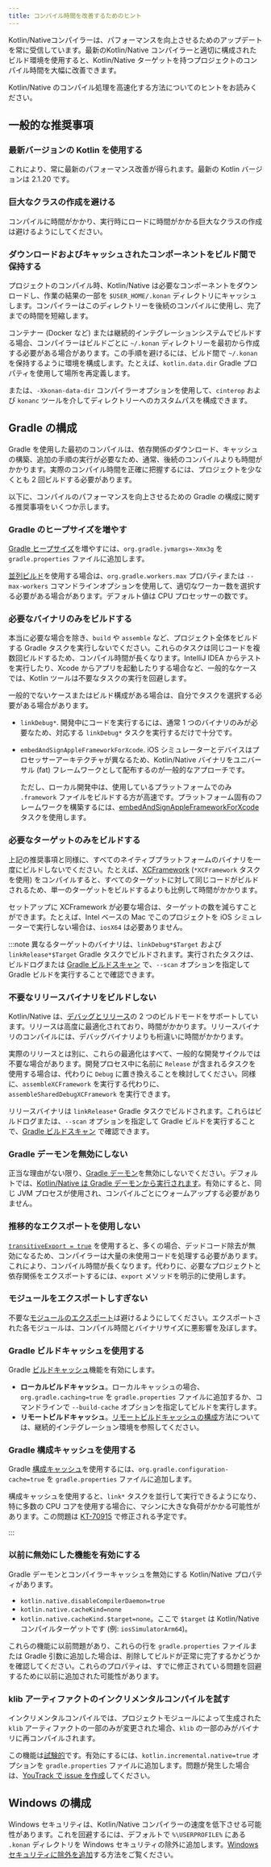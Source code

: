 ```yaml
---
title: コンパイル時間を改善するためのヒント
---
```

<show-structure depth="1"/>

Kotlin/Nativeコンパイラーは、パフォーマンスを向上させるためのアップデートを常に受信しています。最新のKotlin/Native
コンパイラーと適切に構成されたビルド環境を使用すると、Kotlin/Native ターゲットを持つプロジェクトのコンパイル時間を大幅に改善できます。

Kotlin/Native のコンパイル処理を高速化する方法についてのヒントをお読みください。

## 一般的な推奨事項

### 最新バージョンの Kotlin を使用する

これにより、常に最新のパフォーマンス改善が得られます。最新の Kotlin バージョンは 2.1.20 です。

### 巨大なクラスの作成を避ける

コンパイルに時間がかかり、実行時にロードに時間がかかる巨大なクラスの作成は避けるようにしてください。

### ダウンロードおよびキャッシュされたコンポーネントをビルド間で保持する

プロジェクトのコンパイル時、Kotlin/Native は必要なコンポーネントをダウンロードし、作業の結果の一部を `$USER_HOME/.konan` ディレクトリにキャッシュします。コンパイラーはこのディレクトリーを後続のコンパイルに使用し、完了までの時間を短縮します。

コンテナー (Docker など) または継続的インテグレーションシステムでビルドする場合、コンパイラーはビルドごとに `~/.konan` ディレクトリーを最初から作成する必要がある場合があります。この手順を避けるには、ビルド間で `~/.konan` を保持するように環境を構成します。たとえば、`kotlin.data.dir` Gradle プロパティを使用して場所を再定義します。

または、`-Xkonan-data-dir` コンパイラーオプションを使用して、`cinterop` および `konanc` ツールを介してディレクトリーへのカスタムパスを構成できます。

## Gradle の構成

Gradle を使用した最初のコンパイルは、依存関係のダウンロード、キャッシュの構築、追加の手順の実行が必要なため、通常、後続のコンパイルよりも時間がかかります。実際のコンパイル時間を正確に把握するには、プロジェクトを少なくとも 2 回ビルドする必要があります。

以下に、コンパイルのパフォーマンスを向上させるための Gradle の構成に関する推奨事項をいくつか示します。

### Gradle のヒープサイズを増やす

[Gradle ヒープサイズ](https://docs.gradle.org/current/userguide/performance.html#adjust_the_daemons_heap_size)を増やすには、`org.gradle.jvmargs=-Xmx3g` を `gradle.properties` ファイルに追加します。

[並列ビルド](https://docs.gradle.org/current/userguide/performance.html#parallel_execution)を使用する場合は、`org.gradle.workers.max` プロパティまたは `--max-workers` コマンドラインオプションを使用して、適切なワーカー数を選択する必要がある場合があります。デフォルト値は CPU プロセッサーの数です。

### 必要なバイナリのみをビルドする

本当に必要な場合を除き、`build` や `assemble` など、プロジェクト全体をビルドする Gradle タスクを実行しないでください。これらのタスクは同じコードを複数回ビルドするため、コンパイル時間が長くなります。IntelliJ IDEA からテストを実行したり、Xcode からアプリを起動したりする場合など、一般的なケースでは、Kotlin ツールは不要なタスクの実行を回避します。

一般的でないケースまたはビルド構成がある場合は、自分でタスクを選択する必要がある場合があります。

* `linkDebug*`. 開発中にコードを実行するには、通常 1 つのバイナリのみが必要なため、対応する `linkDebug*` タスクを実行するだけで十分です。
* `embedAndSignAppleFrameworkForXcode`. iOS シミュレーターとデバイスはプロセッサーアーキテクチャが異なるため、Kotlin/Native バイナリをユニバーサル (fat) フレームワークとして配布するのが一般的なアプローチです。

  ただし、ローカル開発中は、使用しているプラットフォームでのみ `.framework` ファイルをビルドする方が高速です。プラットフォーム固有のフレームワークを構築するには、[embedAndSignAppleFrameworkForXcode](multiplatform-direct-integration#connect-the-framework-to-your-project) タスクを使用します。

### 必要なターゲットのみをビルドする

上記の推奨事項と同様に、すべてのネイティブプラットフォームのバイナリを一度にビルドしないでください。たとえば、[XCFramework](multiplatform-build-native-binaries#build-xcframeworks) (`*XCFramework` タスクを使用) をコンパイルすると、すべてのターゲットに対して同じコードがビルドされるため、単一のターゲットをビルドするよりも比例して時間がかかります。

セットアップに XCFramework が必要な場合は、ターゲットの数を減らすことができます。たとえば、Intel ベースの Mac でこのプロジェクトを iOS シミュレーターで実行しない場合は、`iosX64` は必要ありません。

:::note
異なるターゲットのバイナリは、`linkDebug*$Target` および `linkRelease*$Target` Gradle タスクでビルドされます。実行されたタスクは、ビルドログまたは
[Gradle ビルドスキャン](https://docs.gradle.org/current/userguide/build_scans.html) で、`--scan` オプションを指定して Gradle ビルドを実行することで確認できます。

### 不要なリリースバイナリをビルドしない

Kotlin/Native は、[デバッグとリリース](multiplatform-build-native-binaries#declare-binaries)の 2 つのビルドモードをサポートしています。リリースは高度に最適化されており、時間がかかります。リリースバイナリのコンパイルには、デバッグバイナリよりも桁違いに時間がかかります。

実際のリリースとは別に、これらの最適化はすべて、一般的な開発サイクルでは不要な場合があります。開発プロセス中に名前に `Release` が含まれるタスクを使用する場合は、代わりに `Debug` に置き換えることを検討してください。同様に、`assembleXCFramework` を実行する代わりに、`assembleSharedDebugXCFramework` を実行できます。

リリースバイナリは `linkRelease*` Gradle タスクでビルドされます。これらはビルドログまたは、`--scan` オプションを指定して Gradle ビルドを実行することで、[Gradle ビルドスキャン](https://docs.gradle.org/current/userguide/build_scans.html) で確認できます。

### Gradle デーモンを無効にしない

正当な理由がない限り、[Gradle デーモン](https://docs.gradle.org/current/userguide/gradle_daemon.html)を無効にしないでください。デフォルトでは、[Kotlin/Native は Gradle デーモンから実行されます](https://blog.jetbrains.com/kotlin/2020/03/kotlin-1-3-70-released/#kotlin-native)。有効にすると、同じ JVM プロセスが使用され、コンパイルごとにウォームアップする必要がありません。

### 推移的なエクスポートを使用しない

[`transitiveExport = true`](multiplatform-build-native-binaries#export-dependencies-to-binaries) を使用すると、多くの場合、デッドコード除去が無効になるため、コンパイラーは大量の未使用コードを処理する必要があります。これにより、コンパイル時間が長くなります。代わりに、必要なプロジェクトと依存関係をエクスポートするには、`export` メソッドを明示的に使用します。

### モジュールをエクスポートしすぎない

不要な[モジュールのエクスポート](multiplatform-build-native-binaries#export-dependencies-to-binaries)は避けるようにしてください。エクスポートされた各モジュールは、コンパイル時間とバイナリサイズに悪影響を及ぼします。

### Gradle ビルドキャッシュを使用する

Gradle [ビルドキャッシュ](https://docs.gradle.org/current/userguide/build_cache.html)機能を有効にします。

* **ローカルビルドキャッシュ**。ローカルキャッシュの場合、`org.gradle.caching=true` を `gradle.properties` ファイルに追加するか、コマンドラインで `--build-cache` オプションを指定してビルドを実行します。
* **リモートビルドキャッシュ**。[リモートビルドキャッシュの構成](https://docs.gradle.org/current/userguide/build_cache.html#sec:build_cache_configure_remote)方法については、継続的インテグレーション環境を参照してください。

### Gradle 構成キャッシュを使用する

Gradle [構成キャッシュ](https://docs.gradle.org/current/userguide/configuration_cache.html)を使用するには、`org.gradle.configuration-cache=true` を `gradle.properties` ファイルに追加します。

構成キャッシュを使用すると、`link*` タスクを並行して実行できるようになり、特に多数の CPU コアを使用する場合に、マシンに大きな負荷がかかる可能性があります。この問題は [KT-70915](https://youtrack.jetbrains.com/issue/KT-70915) で修正される予定です。

:::

### 以前に無効にした機能を有効にする

Gradle デーモンとコンパイラーキャッシュを無効にする Kotlin/Native プロパティがあります。

* `kotlin.native.disableCompilerDaemon=true`
* `kotlin.native.cacheKind=none`
* `kotlin.native.cacheKind.$target=none`。ここで `$target` は Kotlin/Native コンパイルターゲットです (例: `iosSimulatorArm64`)。

これらの機能に以前問題があり、これらの行を `gradle.properties` ファイルまたは Gradle 引数に追加した場合は、削除してビルドが正常に完了するかどうかを確認してください。これらのプロパティは、すでに修正されている問題を回避するために以前に追加された可能性があります。

### klib アーティファクトのインクリメンタルコンパイルを試す

インクリメンタルコンパイルでは、プロジェクトモジュールによって生成された `klib` アーティファクトの一部のみが変更された場合、`klib` の一部のみがバイナリに再コンパイルされます。

この機能は[試験的](components-stability#stability-levels-explained)です。有効にするには、`kotlin.incremental.native=true` オプションを `gradle.properties` ファイルに追加します。問題が発生した場合は、[YouTrack で issue を作成](https://kotl.in/issue)してください。

## Windows の構成

Windows セキュリティは、Kotlin/Native コンパイラーの速度を低下させる可能性があります。これを回避するには、デフォルトで `%\USERPROFILE%` にある `.konan` ディレクトリを Windows セキュリティの除外に追加します。[Windows セキュリティに除外を追加](https://support.microsoft.com/en-us/windows/add-an-exclusion-to-windows-security-811816c0-4dfd-af4a-47e4-c301afe13b26)する方法をご覧ください。